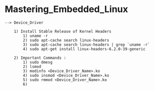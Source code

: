 # Mastering_Embedded_Linux

    --> Device_Driver 
     
        1) Install Stable Release of Kernel Headers
            1) uname -r
            2) sudo apt-cache search linux-headers
            3) sudo apt-cache search linux-headers | grep `uname -r`
            4) sudo apt-get install linux-headers-6.2.0-39-generic 
            
        2) Important Commands :
            1) sudo dmesg 
            2) lsmod
            3) modinfo <Device_Driver_Name>.ko
            4) sudo insmod <Device_Driver_Name>.ko
            5) sudo rmmod <Device_Driver_Name>.ko
            6) 
        
